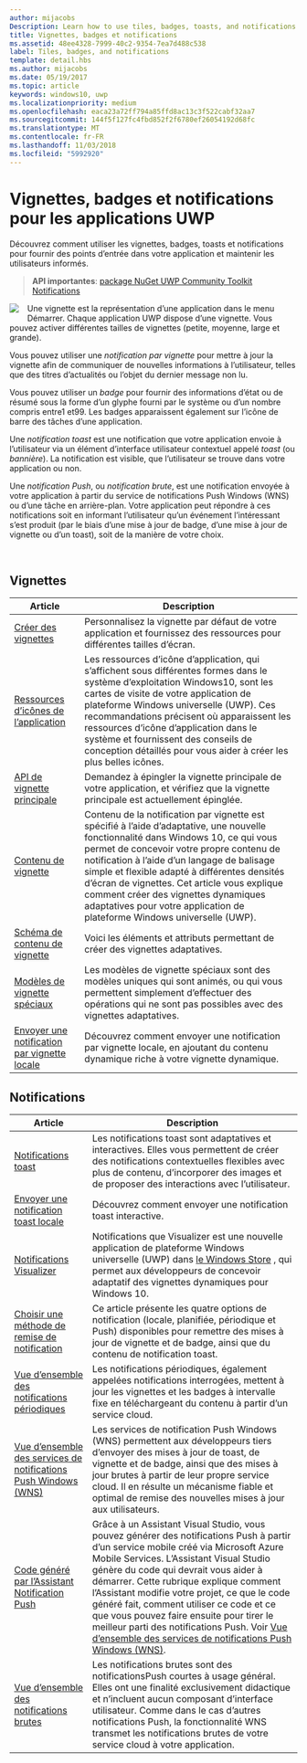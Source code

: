 ```yaml
---
author: mijacobs
Description: Learn how to use tiles, badges, toasts, and notifications to provide entry points into your app and keep users up-to-date.
title: Vignettes, badges et notifications
ms.assetid: 48ee4328-7999-40c2-9354-7ea7d488c538
label: Tiles, badges, and notifications
template: detail.hbs
ms.author: mijacobs
ms.date: 05/19/2017
ms.topic: article
keywords: windows10, uwp
ms.localizationpriority: medium
ms.openlocfilehash: eaca23a72ff794a85ffd8ac13c3f522cabf32aa7
ms.sourcegitcommit: 144f5f127fc4fbd852f2f6780ef26054192d68fc
ms.translationtype: MT
ms.contentlocale: fr-FR
ms.lasthandoff: 11/03/2018
ms.locfileid: "5992920"
---
```

# <a name="tiles-badges-and-notifications-for-uwp-apps"></a>Vignettes, badges et notifications pour les applications UWP
 

Découvrez comment utiliser les vignettes, badges, toasts et notifications pour fournir des points d’entrée dans votre application et maintenir les utilisateurs informés.

> **API importantes**: [package NuGet UWP Community Toolkit Notifications](https://www.nuget.org/packages/Microsoft.Toolkit.Uwp.Notifications/)

<p><img style="float: left; margin: 0px 15px 15px 0px;" src="images/tile-and-live-tile.png" />
Une vignette est la représentation d’une application dans le menu Démarrer. Chaque application UWP dispose d’une vignette. Vous pouvez activer différentes tailles de vignettes (petite, moyenne, large et grande).</p>

<p>Vous pouvez utiliser une <em>notification par vignette</em> pour mettre à jour la vignette afin de communiquer de nouvelles informations à l’utilisateur, telles que des titres d’actualités ou l’objet du dernier message non lu.</p>

<p>Vous pouvez utiliser un <em>badge</em> pour fournir des informations d’état ou de résumé sous la forme d’un glyphe fourni par le système ou d’un nombre compris entre1 et99. Les badges apparaissent également sur l’icône de barre des tâches d’une application. </p>

<p>Une <em>notification toast</em> est une notification que votre application envoie à l’utilisateur via un élément d’interface utilisateur contextuel appelé <em>toast</em> (ou <em>bannière</em>). La notification est visible, que l’utilisateur se trouve dans votre application ou non.</p>
<p>Une <em>notification Push</em>, ou <em>notification brute</em>, est une notification envoyée à votre application à partir du service de notifications Push Windows (WNS) ou d’une tâche en arrière-plan. Votre application peut répondre à ces notifications soit en informant l’utilisateur qu’un événement l’intéressant s’est produit (par le biais d’une mise à jour de badge, d’une mise à jour de vignette ou d’un toast), soit de la manière de votre choix.</p>

 
## <a name="tiles"></a>Vignettes
| Article | Description |
| --- | --- |
| [Créer des vignettes](creating-tiles.md) | Personnalisez la vignette par défaut de votre application et fournissez des ressources pour différentes tailles d’écran. |
| [Ressources d’icônes de l’application](app-assets.md) | Les ressources d’icône d’application, qui s’affichent sous différentes formes dans le système d’exploitation Windows10, sont les cartes de visite de votre application de plateforme Windows universelle (UWP). Ces recommandations précisent où apparaissent les ressources d’icône d’application dans le système et fournissent des conseils de conception détaillés pour vous aider à créer les plus belles icônes. |
| [API de vignette principale](primary-tile-apis.md) | Demandez à épingler la vignette principale de votre application, et vérifiez que la vignette principale est actuellement épinglée. |
| [Contenu de vignette](create-adaptive-tiles.md) | Contenu de la notification par vignette est spécifié à l’aide d’adaptative, une nouvelle fonctionnalité dans Windows 10, ce qui vous permet de concevoir votre propre contenu de notification à l’aide d’un langage de balisage simple et flexible adapté à différentes densités d’écran de vignettes. Cet article vous explique comment créer des vignettes dynamiques adaptatives pour votre application de plateforme Windows universelle (UWP). |
| [Schéma de contenu de vignette](../tiles-and-notifications/tile-schema.md) | Voici les éléments et attributs permettant de créer des vignettes adaptatives. |
| [Modèles de vignette spéciaux](special-tile-templates-catalog.md) | Les modèles de vignette spéciaux sont des modèles uniques qui sont animés, ou qui vous permettent simplement d’effectuer des opérations qui ne sont pas possibles avec des vignettes adaptatives. |
| [Envoyer une notification par vignette locale](sending-a-local-tile-notification.md) | Découvrez comment envoyer une notification par vignette locale, en ajoutant du contenu dynamique riche à votre vignette dynamique. |


## <a name="notifications"></a>Notifications

| Article | Description |
| --- | --- |
| [Notifications toast](adaptive-interactive-toasts.md) | Les notifications toast sont adaptatives et interactives. Elles vous permettent de créer des notifications contextuelles flexibles avec plus de contenu, d’incorporer des images et de proposer des interactions avec l’utilisateur. |
| [Envoyer une notification toast locale](send-local-toast.md) | Découvrez comment envoyer une notification toast interactive. |
| [Notifications Visualizer](notifications-visualizer.md) | Notifications que Visualizer est une nouvelle application de plateforme Windows universelle (UWP) dans [le Windows Store](https://www.microsoft.com/store/apps/notifications-visualizer/9nblggh5xsl1) , qui permet aux développeurs de concevoir adaptatif des vignettes dynamiques pour Windows 10. |
| [Choisir une méthode de remise de notification](choosing-a-notification-delivery-method.md) | Ce article présente les quatre options de notification (locale, planifiée, périodique et Push) disponibles pour remettre des mises à jour de vignette et de badge, ainsi que du contenu de notification toast. |
| [Vue d’ensemble des notifications périodiques](periodic-notification-overview.md) | Les notifications périodiques, également appelées notifications interrogées, mettent à jour les vignettes et les badges à intervalle fixe en téléchargeant du contenu à partir d’un service cloud. |
| [Vue d’ensemble des services de notifications Push Windows (WNS)](windows-push-notification-services--wns--overview.md) | Les services de notification Push Windows (WNS) permettent aux développeurs tiers d’envoyer des mises à jour de toast, de vignette et de badge, ainsi que des mises à jour brutes à partir de leur propre service cloud. Il en résulte un mécanisme fiable et optimal de remise des nouvelles mises à jour aux utilisateurs. |
| [Code généré par l’Assistant Notification Push](the-code-generated-by-the-push-notification-wizard.md) | Grâce à un Assistant Visual Studio, vous pouvez générer des notifications Push à partir d’un service mobile créé via Microsoft Azure Mobile Services. L’Assistant Visual Studio génère du code qui devrait vous aider à démarrer. Cette rubrique explique comment l’Assistant modifie votre projet, ce que le code généré fait, comment utiliser ce code et ce que vous pouvez faire ensuite pour tirer le meilleur parti des notifications Push. Voir [Vue d’ensemble des services de notifications Push Windows (WNS)](windows-push-notification-services--wns--overview.md). |
| [Vue d’ensemble des notifications brutes](raw-notification-overview.md) | Les notifications brutes sont des notificationsPush courtes à usage général. Elles ont une finalité exclusivement didactique et n’incluent aucun composant d’interface utilisateur. Comme dans le cas d’autres notifications Push, la fonctionnalité WNS transmet les notifications brutes de votre service cloud à votre application. |
